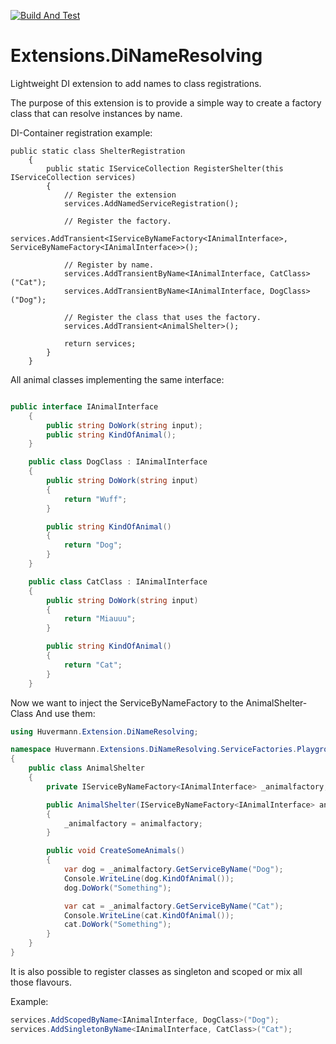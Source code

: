 [![Build And Test](https://github.com/huvermann/Extensions.DiNameResolving/actions/workflows/dotnet.yml/badge.svg)](https://github.com/huvermann/Extensions.DiNameResolving/actions/workflows/dotnet.yml)


# Extensions.DiNameResolving
Lightweight DI extension to add names to class registrations.

The purpose of this extension is to provide a simple way to create a factory class that can resolve instances by name.

DI-Container registration example:
```charp
public static class ShelterRegistration
    {
        public static IServiceCollection RegisterShelter(this IServiceCollection services)
        {
            // Register the extension
            services.AddNamedServiceRegistration();
            
            // Register the factory.
            services.AddTransient<IServiceByNameFactory<IAnimalInterface>, ServiceByNameFactory<IAnimalInterface>>();
            
            // Register by name.
            services.AddTransientByName<IAnimalInterface, CatClass>("Cat");
            services.AddTransientByName<IAnimalInterface, DogClass>("Dog");
            
            // Register the class that uses the factory.
            services.AddTransient<AnimalShelter>();

            return services;
        }
    }
```



All animal classes implementing the same interface:

```csharp

public interface IAnimalInterface
    {
        public string DoWork(string input);
        public string KindOfAnimal();
    }

    public class DogClass : IAnimalInterface
    {
        public string DoWork(string input)
        {
            return "Wuff";
        }

        public string KindOfAnimal()
        {
            return "Dog";
        }
    }

    public class CatClass : IAnimalInterface
    {
        public string DoWork(string input)
        {
            return "Miauuu";
        }

        public string KindOfAnimal()
        {
            return "Cat";
        }
    }
```

Now we want to inject the ServiceByNameFactory to the AnimalShelter-Class
And use them:

```csharp
using Huvermann.Extension.DiNameResolving;

namespace Huvermann.Extensions.DiNameResolving.ServiceFactories.Playground
{
    public class AnimalShelter
    {
        private IServiceByNameFactory<IAnimalInterface> _animalfactory;

        public AnimalShelter(IServiceByNameFactory<IAnimalInterface> animalfactory)
        {
            _animalfactory = animalfactory;
        }

        public void CreateSomeAnimals()
        {
            var dog = _animalfactory.GetServiceByName("Dog");
            Console.WriteLine(dog.KindOfAnimal());
            dog.DoWork("Something");

            var cat = _animalfactory.GetServiceByName("Cat");
            Console.WriteLine(cat.KindOfAnimal());
            cat.DoWork("Something");
        }
    }
}
```
It is also possible to register classes as singleton and scoped or mix all those flavours.

Example:
```csharp
services.AddScopedByName<IAnimalInterface, DogClass>("Dog");
services.AddSingletonByName<IAnimalInterface, CatClass>("Cat");

```


